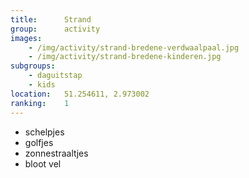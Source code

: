 ```yaml
---
title:      Strand
group:      activity
images:      
    - /img/activity/strand-bredene-verdwaalpaal.jpg
    - /img/activity/strand-bredene-kinderen.jpg
subgroups:  
    - daguitstap
    - kids
location:   51.254611, 2.973002
ranking:    1
---
```


- schelpjes
- golfjes
- zonnestraaltjes
- bloot vel